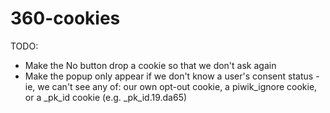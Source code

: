 # 360-cookies

TODO:

* Make the No button drop a cookie so that we don't ask again
* Make the popup only appear if we don't know a user's consent status - ie, we can't see any of: our own opt-out cookie, a piwik_ignore cookie, or a _pk_id cookie (e.g. _pk_id.19.da65)